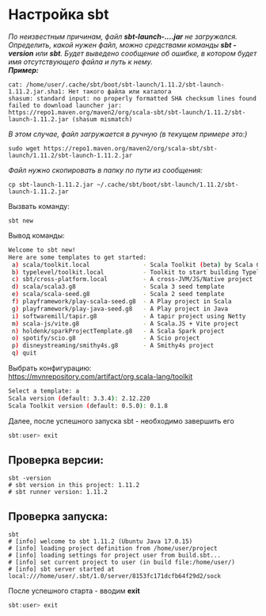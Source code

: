 # Настройка sbt
_По неизвестным причинам, файл **sbt-launch-....jar** не загружался. Определить, какой нужен файл, можно средствами команды **sbt -version** или **sbt**. Будет выведено сообщение об ошибке, в котором будет имя отсутствующего файла и путь к нему._  
_**Пример:**_  
``` 
cat: /home/user/.cache/sbt/boot/sbt-launch/1.11.2/sbt-launch-1.11.2.jar.sha1: Нет такого файла или каталога
shasum: standard input: no properly formatted SHA checksum lines found
failed to download launcher jar: https://repo1.maven.org/maven2/org/scala-sbt/sbt-launch/1.11.2/sbt-launch-1.11.2.jar (shasum mismatch) 
```

_В этом случае, файл загружается в ручную (в текущем примере это:)_
```console
sudo wget https://repo1.maven.org/maven2/org/scala-sbt/sbt-launch/1.11.2/sbt-launch-1.11.2.jar 
```
_Файл нужно скопировать в папку по пути из сообщения:_
```console
cp sbt-launch-1.11.2.jar ~/.cache/sbt/boot/sbt-launch/1.11.2/sbt-launch-1.11.2.jar
```  
Вызвать команду:
```console
sbt new
```
Вывод команды:
```bash
Welcome to sbt new!
Here are some templates to get started:
 a) scala/toolkit.local               - Scala Toolkit (beta) by Scala Center and VirtusLab
 b) typelevel/toolkit.local           - Toolkit to start building Typelevel app
 c) sbt/cross-platform.local          - A cross-JVM/JS/Native project
 d) scala/scala3.g8                   - Scala 3 seed template
 e) scala/scala-seed.g8               - Scala 2 seed template
 f) playframework/play-scala-seed.g8  - A Play project in Scala
 g) playframework/play-java-seed.g8   - A Play project in Java
 i) softwaremill/tapir.g8             - A tapir project using Netty
 m) scala-js/vite.g8                  - A Scala.JS + Vite project
 n) holdenk/sparkProjectTemplate.g8   - A Scala Spark project
 o) spotify/scio.g8                   - A Scio project
 p) disneystreaming/smithy4s.g8       - A Smithy4s project
 q) quit
```
Выбрать конфигурацию:  
https://mvnrepository.com/artifact/org.scala-lang/toolkit  
```bash
Select a template: a
Scala version (default: 3.3.4): 2.12.220
Scala Toolkit version (default: 0.5.0): 0.1.8
```
Далее, после успешного запуска sbt - необходимо завершить его
```sbt
sbt:user> exit
```
## Проверка версии:
```console
sbt -version
# sbt version in this project: 1.11.2
# sbt runner version: 1.11.2
```
## Проверка запуска:
```console
sbt 
# [info] welcome to sbt 1.11.2 (Ubuntu Java 17.0.15)
# [info] loading project definition from /home/user/project
# [info] loading settings for project user from build.sbt...
# [info] set current project to user (in build file:/home/user/)
# [info] sbt server started at local:///home/user/.sbt/1.0/server/8153fc171dcfb64f29d2/sock
```
После успешного старта - вводим **exit**
```sbt
sbt:user> exit
```
